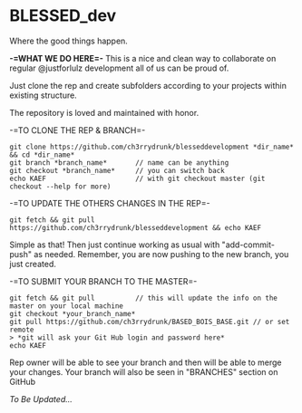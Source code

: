 # BLESSED_dev
Where the good things happen.

**-=WHAT WE DO HERE=-**
This is a nice and clean way to collaborate on regular @justforlulz development all of us can be proud of.

Just clone the rep and create subfolders according to your projects within existing structure.

The repository is loved and maintained with honor.

-=TO CLONE THE REP & BRANCH=-
```
git clone https://github.com/ch3rrydrunk/blesseddevelopment *dir_name* && cd *dir_name*
git branch *branch_name*       // name can be anything
git checkout *branch_name*	   // you can switch back
echo KAEF					   // with git checkout master (git checkout --help for more)
```

-=TO UPDATE THE OTHERS CHANGES IN THE REP=-
```
git fetch && git pull https://github.com/ch3rrydrunk/blesseddevelopment && echo KAEF
```
Simple as that! Then just continue working as usual with "add-commit-push" as needed.
Remember, you are now pushing to the new branch, you just created.

-=TO SUBMIT YOUR BRANCH TO THE MASTER=-
```
git fetch && git pull          // this will update the info on the master on your local machine 
git checkout *your_branch_name*
git pull https://github.com/ch3rrydrunk/BASED_BOIS_BASE.git // or set remote
> *git will ask your Git Hub login and password here*
echo KAEF
```

Rep owner will be able to see your branch and then will be able to merge your changes.
Your branch will also be seen in "BRANCHES" section on GitHub

*To Be Updated...*
